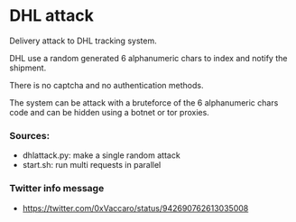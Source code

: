 # DHL attack
Delivery attack to DHL tracking system.


DHL use a random generated 6 alphanumeric chars to index and notify the shipment.

There is no captcha and no authentication methods.


The system can be attack with a bruteforce of the 6 alphanumeric chars code and can be hidden using a botnet or tor proxies.

### Sources:
* dhlattack.py: make a single random attack
* start.sh: run multi requests in parallel

### Twitter info message
* https://twitter.com/0xVaccaro/status/942690762613035008
